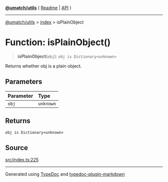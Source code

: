 [**@umatch/utils**](../../README.md) ( [Readme](../../README.md) \| [API](../../API.md) )

---

[@umatch/utils](../../API.md) > [index](../README.md) > isPlainObject

# Function: isPlainObject()

> **isPlainObject**(`obj`): `obj is Dictionary<unknown>`

Returns whether obj is a plain object.

## Parameters

| Parameter | Type      |
| :-------- | :-------- |
| `obj`     | `unknown` |

## Returns

`obj is Dictionary<unknown>`

## Source

[src/index.ts:225](https://github.com/umatch-oficial/utils/blob/1dcf13d/src/index.ts#L225)

---

Generated using [TypeDoc](https://typedoc.org/) and [typedoc-plugin-markdown](https://www.npmjs.com/package/typedoc-plugin-markdown)
